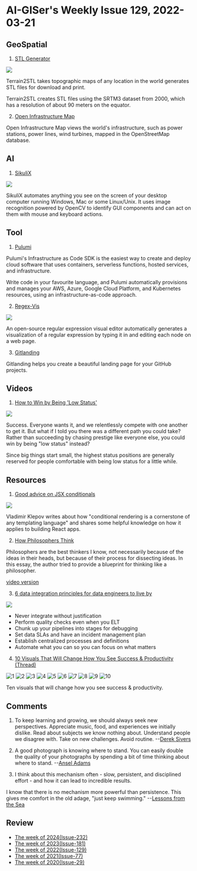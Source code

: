 # AI-GISer's Weekly Issue 129, 2022-03-21

## GeoSpatial

1. [STL Generator](https://jthatch.com/Terrain2STL/)

![](https://cdn.beekka.com/blogimg/asset/202202/bg2022021304.webp)

Terrain2STL takes topographic maps of any location in the world generates STL files for download and print.

Terrain2STL creates STL files using the SRTM3 dataset from 2000, which has a resolution of about 90 meters on the equator.

2. [Open Infrastructure Map](https://openinframap.org/)

Open Infrastructure Map views the world's infrastructure, such as power stations, power lines, wind turbines, mapped in the OpenStreetMap database.

## AI

1. [SikuliX](https://github.com/RaiMan/SikuliX1)

![](https://raw.githubusercontent.com/RaiMan/SikuliX1/master/Support/sikulix-red.png)

SikuliX automates anything you see on the screen of your desktop computer running Windows, Mac or some Linux/Unix. It uses image recognition powered by OpenCV to identify GUI components and can act on them with mouse and keyboard actions.

## Tool

1. [Pulumi](https://github.com/pulumi/pulumi)

Pulumi's Infrastructure as Code SDK is the easiest way to create and deploy cloud software that uses containers, serverless functions, hosted services, and infrastructure.

Write code in your favourite language, and Pulumi automatically provisions and manages your AWS, Azure, Google Cloud Platform, and Kubernetes resources, using an infrastructure-as-code approach.

2. [Regex-Vis](https://github.com/Bowen7/regex-vis)

![](https://user-images.githubusercontent.com/27432981/158397572-7378c0fe-63d4-421b-b609-e14e8ba527bf.gif)

An open-source regular expression visual editor automatically generates a visualization of a regular expression by typing it in and editing each node on a web page.

3. [Gitlanding](https://github.com/thieryw/gitlanding)

Gitlanding helps you create a beautiful landing page for your GitHub projects.

## Videos

1. [How to Win by Being 'Low Status'](https://www.youtube.com/watch?v=5stofpwgjtU)

![](https://embed.filekitcdn.com/e/bMSgfuQxw9QjxASknyQeKu/nQU2WiRj563QP5EzmuJNdg?w=800&fit=max)

Success. Everyone wants it, and we relentlessly compete with one another to get it. But what if I told you there was a different path you could take? Rather than succeeding by chasing prestige like everyone else, you could win by being "low status" instead?

Since big things start small, the highest status positions are generally reserved for people comfortable with being low status for a little while.

## Resources

1. [Good advice on JSX conditionals](https://thoughtspile.github.io/2022/01/17/jsx-conditionals/?ck_subscriber_id=1238258824)

![](https://thoughtspile.github.io/images/jsx-conditional-cheatsheet-b8767f76d64c89489aee556042b356d5.png)

Vladimir Klepov writes about how "conditional rendering is a cornerstone of any templating language" and shares some helpful knowledge on how it applies to building React apps.

2. [How Philosophers Think](https://perell.com/essay/how-philosophers-think/)

Philosophers are the best thinkers I know, not necessarily because of the ideas in their heads, but because of their process for dissecting ideas. In this essay, the author tried to provide a blueprint for thinking like a philosopher.

[video version](https://www.youtube.com/watch?v=uUuZPkM0N1g)

3. [6 data integration principles for data engineers to live by](https://medium.com/databand-ai/6-data-integration-principles-for-data-engineers-to-live-by-915749d9ada8)

![](https://miro.medium.com/max/1400/0*BQZNOTqrfI-n4vVG.png)

- Never integrate without justification
- Perform quality checks even when you ELT
- Chunk up your pipelines into stages for debugging
- Set data SLAs and have an incident management plan
- Establish centralized processes and definitions
- Automate what you can so you can focus on what matters

4. [10 Visuals That Will Change How You See Success & Productivity (Thread)](https://twitter.com/elliottaleksndr/status/1503657270147616768)

![1](https://pbs.twimg.com/media/FN4QUOEUYAAxgt6?format=jpg&name=small)
![2](https://pbs.twimg.com/media/FN4QUvUVcAAmxiq?format=jpg&name=small)
![3](https://pbs.twimg.com/media/FN4QVWVVIAcu-dd?format=jpg&name=small)
![4](https://pbs.twimg.com/media/FN4QV-0VcAE_WyU?format=jpg&name=small)
![5](https://pbs.twimg.com/media/FN4QWnxUYAE9Hbm?format=jpg&name=small)
![6](https://pbs.twimg.com/media/FN4QXQRVgAkJFZY?format=jpg&name=small)
![7](https://pbs.twimg.com/media/FN4QX5HUYAQH2Af?format=jpg&name=small)
![8](https://pbs.twimg.com/media/FN4QYkjVkAElYoj?format=jpg&name=small)
![9](https://pbs.twimg.com/media/FN4QZOeVQAM3T0H?format=jpg&name=small)
![10](https://pbs.twimg.com/media/FN4QZwRUYAQSxA9?format=jpg&name=small)

Ten visuals that will change how you see success & productivity.

## Comments

1. To keep learning and growing, we should always seek new perspectives. Appreciate music, food, and experiences we initially dislike. Read about subjects we know nothing about. Understand people we disagree with. Take on new challenges. Avoid routine.
   --[Derek Sivers](https://link.zhubai.love/api/link?url=https%3A%2F%2Fsive.rs%2Fleft&post_id=2115935173237145600&subscriber_id=2078210873185222663&token=3db27e18ebff0dc59c46c8ae5aa64efb&timestamp=1647452645988&signature=0c278b016be2db5bad3d5b8346d16a45157413e3181ac2496e0fc83325b0ac3b)

2. A good photograph is knowing where to stand. You can easily double the quality of your photographs by spending a bit of time thinking about where to stand.
   --[Ansel Adams](https://feeder.co/api/post/fe6c09a4-a831-11ec-83b5-1a21cf3a468a)

3. I think about this mechanism often - slow, persistent, and disciplined effort - and how it can lead to incredible results.

I know that there is no mechanism more powerful than persistence. This gives me comfort in the old adage, "just keep swimming."
--[Lessons from the Sea](https://www.collaborativefund.com/blog/lessons-from-the-sea/)

## Review

- [The week of 2024(Issue-232)](../2024/issue-232.md)
- [The week of 2023(Issue-181)](../2023/issue-181.md)
- [The week of 2022(Issue-129)](../2022/issue-129.md)
- [The week of 2021(Issue-77)](../2021/issue-77.md)
- [The week of 2020(Issue-29)](../2020/issue-29.md)
